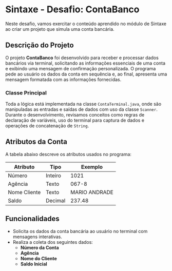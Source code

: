 # Sintaxe - Desafio: ContaBanco

Neste desafio, vamos exercitar o conteúdo aprendido no módulo de Sintaxe ao criar um projeto que simula uma conta bancária.

## Descrição do Projeto

O projeto **ContaBanco** foi desenvolvido para receber e processar dados bancários via terminal, solicitando as informações essenciais de uma conta e exibindo uma mensagem de confirmação personalizada. O programa pede ao usuário os dados da conta em sequência e, ao final, apresenta uma mensagem formatada com as informações fornecidas.

### Classe Principal

Toda a lógica está implementada na classe `ContaTerminal.java`, onde são manipuladas as entradas e saídas de dados com uso da classe `Scanner`. Durante o desenvolvimento, revisamos conceitos como regras de declaração de variáveis, uso do terminal para captura de dados e operações de concatenação de `String`.

## Atributos da Conta

A tabela abaixo descreve os atributos usados no programa:

| Atributo      | Tipo    | Exemplo       |
|---------------|---------|---------------|
| Número        | Inteiro | 1021          |
| Agência       | Texto   | 067-8         |
| Nome Cliente  | Texto   | MARIO ANDRADE |
| Saldo         | Decimal | 237.48        |

## Funcionalidades

- Solicita os dados da conta bancária ao usuário no terminal com mensagens interativas.
- Realiza a coleta dos seguintes dados:
  - **Número da Conta**
  - **Agência**
  - **Nome do Cliente**
  - **Saldo Inicial**
  

